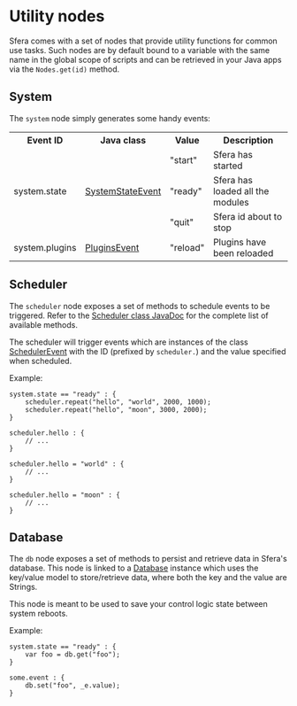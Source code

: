 # Utility nodes

Sfera comes with a set of nodes that provide utility functions for common use tasks. Such nodes are by default bound to a variable with the same name in the global scope of scripts and can be retrieved in your Java apps via the `Nodes.get(id)` method.


## System

The `system` node simply generates some handy events:

<table>
  <tr>
    <th>Event ID</th>
    <th>Java class</th>
    <th>Value</th>
    <th>Description</th>
  </tr>
  <tr>
    <td rowspan="3">system.state</td>
    <td rowspan="3"><a href="apidocs/cc/sferalabs/sfera/core/events/SystemStateEvent.html">SystemStateEvent</a></td>
    <td>"start"</td>
    <td>Sfera has started</td>
  </tr>
  <tr>
    <td>"ready"</td>
    <td>Sfera has loaded all the modules</td>
  </tr>
  <tr>
    <td>"quit"</td>
    <td>Sfera id about to stop</td>
  </tr>
  <tr>
    <td>system.plugins</td>
    <td><a href="apidocs/cc/sferalabs/sfera/core/events/PluginsEvent.html">PluginsEvent</a></td>
    <td>"reload"</td>
    <td>Plugins have been reloaded</td>
  </tr>
</table>

## Scheduler

The `scheduler` node exposes a set of methods to schedule events to be triggered. Refer to the [Scheduler class JavaDoc](apidocs/cc/sferalabs/sfera/time/Scheduler.html) for the complete list of available methods.

The scheduler will trigger events which are instances of the class [SchedulerEvent](apidocs/cc/sferalabs/sfera/time/SchedulerEvent.html) with the ID (prefixed by `scheduler.`) and the value specified when scheduled. 

Example:

```
system.state == "ready" : {
    scheduler.repeat("hello", "world", 2000, 1000);
    scheduler.repeat("hello", "moon", 3000, 2000);
}

scheduler.hello : {
	// ...
}

scheduler.hello = "world" : {
	// ...
}

scheduler.hello = "moon" : {
	// ...
}
```

## Database

The `db` node exposes a set of methods to persist and retrieve data in Sfera's database. This node is linked to a [Database](apidocs/cc/sferalabs/sfera/data/Database.html) instance which uses the key/value model to store/retrieve data, where both the key and the value are Strings.

This node is meant to be used to save your control logic state between system reboots.

Example:

```
system.state == "ready" : {
    var foo = db.get("foo");
}

some.event : {
	db.set("foo", _e.value);
}
```